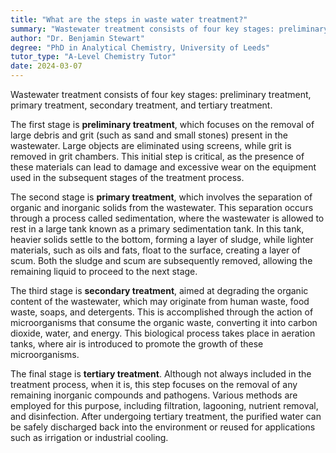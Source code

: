 ```yaml
---
title: "What are the steps in waste water treatment?"
summary: "Wastewater treatment consists of four key stages: preliminary treatment, primary treatment, secondary treatment, and tertiary treatment, each designed to progressively remove contaminants and improve water quality."
author: "Dr. Benjamin Stewart"
degree: "PhD in Analytical Chemistry, University of Leeds"
tutor_type: "A-Level Chemistry Tutor"
date: 2024-03-07
---
```


Wastewater treatment consists of four key stages: preliminary treatment, primary treatment, secondary treatment, and tertiary treatment.

The first stage is **preliminary treatment**, which focuses on the removal of large debris and grit (such as sand and small stones) present in the wastewater. Large objects are eliminated using screens, while grit is removed in grit chambers. This initial step is critical, as the presence of these materials can lead to damage and excessive wear on the equipment used in the subsequent stages of the treatment process.

The second stage is **primary treatment**, which involves the separation of organic and inorganic solids from the wastewater. This separation occurs through a process called sedimentation, where the wastewater is allowed to rest in a large tank known as a primary sedimentation tank. In this tank, heavier solids settle to the bottom, forming a layer of sludge, while lighter materials, such as oils and fats, float to the surface, creating a layer of scum. Both the sludge and scum are subsequently removed, allowing the remaining liquid to proceed to the next stage.

The third stage is **secondary treatment**, aimed at degrading the organic content of the wastewater, which may originate from human waste, food waste, soaps, and detergents. This is accomplished through the action of microorganisms that consume the organic waste, converting it into carbon dioxide, water, and energy. This biological process takes place in aeration tanks, where air is introduced to promote the growth of these microorganisms.

The final stage is **tertiary treatment**. Although not always included in the treatment process, when it is, this step focuses on the removal of any remaining inorganic compounds and pathogens. Various methods are employed for this purpose, including filtration, lagooning, nutrient removal, and disinfection. After undergoing tertiary treatment, the purified water can be safely discharged back into the environment or reused for applications such as irrigation or industrial cooling.
    